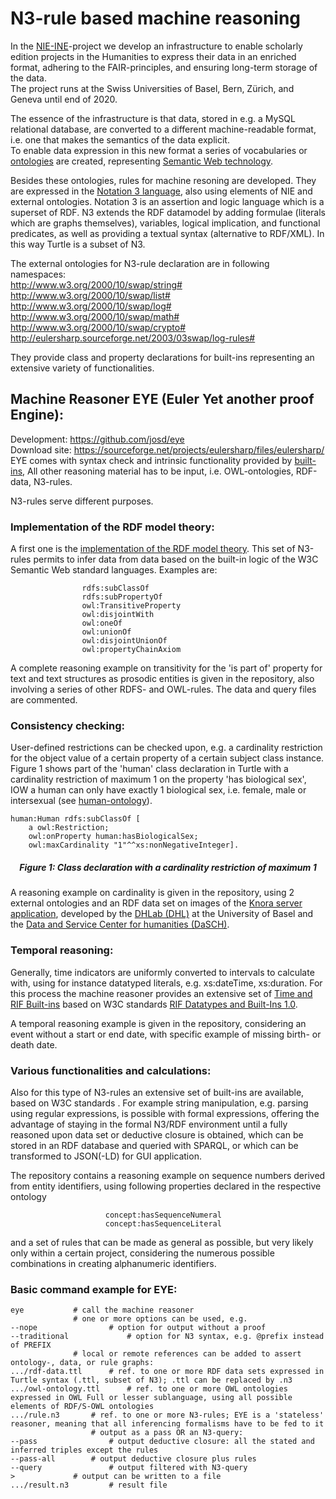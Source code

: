 # N3-rule based machine reasoning
In the [NIE-INE](http://www.nie-ine.ch)-project we develop an infrastructure to enable scholarly edition projects in the Humanities to express their data in an enriched format, adhering to the FAIR-principles, and ensuring long-term storage of the data.  
The project runs at the Swiss Universities of Basel, Bern, Zürich, and Geneva until end of 2020.

The essence of the infrastructure is that data, stored in e.g. a MySQL relational database, are converted to a different machine-readable format, i.e. one that makes the semantics of the data explicit.  
To enable data expression in this new format a series of vocabularies or [ontologies](https://github.com/nie-ine/Ontologies) are created, representing [Semantic Web technology](https://github.com/nie-ine/Ontologies/wiki/1.-Introduction-to-Semantic-Web-technology).  

Besides these ontologies, rules for machine resoning are developed. They are expressed in the [Notation 3 language](https://www.w3.org/TeamSubmission/n3/), also using elements of NIE and external ontologies. 
Notation 3 is an assertion and logic language which is a superset of RDF. N3 extends the RDF datamodel by adding formulae (literals which are graphs themselves), variables, logical implication, and functional predicates, as well as providing a textual syntax (alternative to RDF/XML). In this way Turtle is a subset of N3.  

The external ontologies for N3-rule declaration are in following namespaces:  
	<http://www.w3.org/2000/10/swap/string#>  
	<http://www.w3.org/2000/10/swap/list#>  
	<http://www.w3.org/2000/10/swap/log#>  
	<http://www.w3.org/2000/10/swap/math#>  
	<http://www.w3.org/2000/10/swap/crypto#>  
	<http://eulersharp.sourceforge.net/2003/03swap/log-rules#>  

They provide class and property declarations for built-ins representing an extensive variety of functionalities.  

## Machine Reasoner EYE (Euler Yet another proof Engine):
Development: https://github.com/josd/eye  
Download site: https://sourceforge.net/projects/eulersharp/files/eulersharp/  
EYE comes with syntax check and intrinsic functionality provided by [built-ins](https://github.com/josd/eye/blob/master/eye-builtins.n3), 
All other reasoning material has to be input, i.e. OWL-ontologies, RDF-data, N3-rules.


N3-rules serve different purposes.  

### Implementation of the RDF model theory:
A first one is the [implementation of the RDF model theory](https://github.com/josd/eye/tree/master/reasoning/rpo). This set of N3-rules permits to infer data from data based on the built-in logic of the W3C Semantic Web standard languages.
Examples are:

					rdfs:subClassOf
					rdfs:subPropertyOf
					owl:TransitiveProperty
					owl:disjointWith
					owl:oneOf
					owl:unionOf
					owl:disjointUnionOf
					owl:propertyChainAxiom

A complete reasoning example on transitivity for the 'is part of' property for text and text structures as prosodic entities is given in the repository, also involving a series of other RDFS- and OWL-rules. The data and query files are commented.

### Consistency checking:
User-defined restrictions can be checked upon, e.g. a cardinality restriction for the object value of a certain property of a certain subject class instance. Figure 1 shows part of the 'human' class declaration in Turtle with a cardinality restriction of maximum 1 on the property 'has biological sex', IOW a human can only have exactly 1 biological sex, i.e. female, male or intersexual (see [human-ontology](https://github.com/nie-ine/Ontologies/blob/master/Nie-ontologies/Generic-ontologies/human-ontology.ttl)).

	human:Human rdfs:subClassOf [
		a owl:Restriction;
		owl:onProperty human:hasBiologicalSex;
		owl:maxCardinality "1"^^xs:nonNegativeInteger].

<div align="center">

##### Figure 1: Class declaration with a cardinality restriction of maximum 1
</div>

A reasoning example on cardinality is given in the repository, using 2 external ontologies and an RDF data set on images of the [Knora server application](https://www.knora.org/), developed by the [DHLab (DHL)](https://dhlab.philhist.unibas.ch/en/home/) at the University of Basel and the [Data and Service Center for humanities (DaSCH)](https://dasch.swiss/).

### Temporal reasoning:
Generally, time indicators are uniformly converted to intervals to calculate with, using for instance datatyped literals, e.g. xs:dateTime, xs:duration.
For this process the machine reasoner provides an extensive set of [Time and RIF Built-ins](https://raw.githubusercontent.com/josd/eye/master/eye-builtins.n3) based on W3C standards [RIF Datatypes and Built-Ins 1.0](https://www.w3.org/TR/2013/REC-rif-dtb-20130205/).

A temporal reasoning example is given in the repository, considering an event without a start or end date, with specific example of missing birth- or death date.

### Various functionalities and calculations:
Also for this type of N3-rules an extensive set of built-ins are available, based on W3C standards [](https://www.w3.org/TR/2013/REC-rif-dtb-20130205/).
For example string manipulation, e.g. parsing using regular expressions, is possible with formal expressions, offering the advantage of staying in the formal N3/RDF environment until a fully reasoned upon data set or deductive closure is obtained, which can be stored in an RDF database and queried with SPARQL, or which can be transformed to JSON(-LD) for GUI application.  

The repository contains a reasoning example on sequence numbers derived from entity identifiers, using following properties declared in the respective ontology
<div align="center">

	concept:hasSequenceNumeral  
	concept:hasSequenceLiteral  
</div>
and a set of rules that can be made as general as possible, but very likely only within a certain project, considering the numerous possible combinations in creating alphanumeric identifiers.
 
### Basic command example for EYE:
    eye			  # call the machine reasoner  
    			  # one or more options can be used, e.g.  
    --nope		          # option for output without a proof
    --traditional	          # option for N3 syntax, e.g. @prefix instead of PREFIX  
    			  # local or remote references can be added to assert ontology-, data, or rule graphs:  
    .../rdf-data.ttl	  # ref. to one or more RDF data sets expressed in Turtle syntax (.ttl, subset of N3); .ttl can be replaced by .n3  
    .../owl-ontology.ttl      # ref. to one or more OWL ontologies expressed in OWL Full or lesser sublanguage, using all possible elements of RDF/S-OWL ontologies  
    .../rule.n3		  # ref. to one or more N3-rules; EYE is a 'stateless' reasoner, meaning that all inferencing formalisms have to be fed to it  
    		          # output as a pass OR an N3-query:  
    --pass		          # output deductive closure: all the stated and inferred triples except the rules 
    --pass-all		  # output deductive closure plus rules  
    --query		          # output filtered with N3-query  
    >			  # output can be written to a file
    .../result.n3		  # result file
